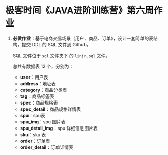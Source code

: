 # 极客时间《JAVA进阶训练营》第六周作业

1. **必做作业**：基于电商交易场景（用户、商品、订单），设计一套简单的表结构，提交 DDL 的 SQL 文件到 Github。

   SQL 文件位于 `sql` 文件夹下 的 `linjn.sql` 文件。

   总共有数据表 12 个，分别为：

   - **user**：用户表
   - **address**：地址表
   - **category**：商品分类表
   - **tag**：商品标签表
   - **spec**：商品规格表
   - **spec_detail**：商品规格详情表
   - **spu**：spu表
   - **spu_img**：spu 图片表
   - **spu_detail_img**：spu 详细信息图片表
   - **sku**：sku 表
   - **order**：订单表
   - **order_detail**：订单详情表

   

   
